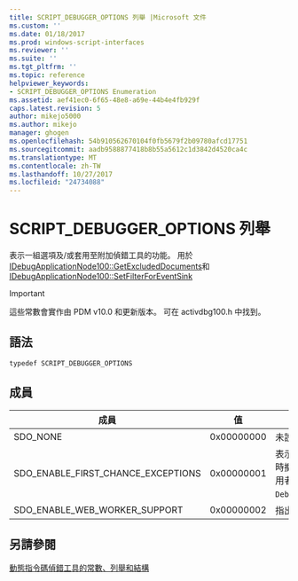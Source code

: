 ```yaml
---
title: SCRIPT_DEBUGGER_OPTIONS 列舉 |Microsoft 文件
ms.custom: ''
ms.date: 01/18/2017
ms.prod: windows-script-interfaces
ms.reviewer: ''
ms.suite: ''
ms.tgt_pltfrm: ''
ms.topic: reference
helpviewer_keywords:
- SCRIPT_DEBUGGER_OPTIONS Enumeration
ms.assetid: aef41ec0-6f65-48e8-a69e-44b4e4fb929f
caps.latest.revision: 5
author: mikejo5000
ms.author: mikejo
manager: ghogen
ms.openlocfilehash: 54b910562670104f0fb5679f2b09780afcd17751
ms.sourcegitcommit: aadb9588877418b8b55a5612c1d3842d4520ca4c
ms.translationtype: MT
ms.contentlocale: zh-TW
ms.lasthandoff: 10/27/2017
ms.locfileid: "24734088"
---
```

# <a name="scriptdebuggeroptions-enumeration"></a>SCRIPT_DEBUGGER_OPTIONS 列舉
表示一組選項及/或套用至附加偵錯工具的功能。 用於[IDebugApplicationNode100::GetExcludedDocuments](../../winscript/reference/idebugapplicationnode100-getexcludeddocuments.md)和[IDebugApplicationNode100::SetFilterForEventSink](../../winscript/reference/idebugapplicationnode100-setfilterforeventsink.md)  
  
> [!IMPORTANT]
>  這些常數會實作由 PDM v10.0 和更新版本。 可在 activdbg100.h 中找到。  
  
## <a name="syntax"></a>語法  
  
```  
typedef SCRIPT_DEBUGGER_OPTIONS  
```  
  
## <a name="members"></a>成員  
  
|成員|值|描述|  
|------------|-----------|-----------------|  
|SDO_NONE|0x00000000|未設定選項。|  
|SDO_ENABLE_FIRST_CHANCE_EXCEPTIONS|0x00000001|表示指令碼執行階段應該引發 BREAKREASON_ERROR 事件時擲回例外狀況。 這個選項可能偵錯工具，來設定或設定由使用者程式碼透過`Debug.enableFirstChanceExceptions(<true&#124;false>)`。|  
|SDO_ENABLE_WEB_WORKER_SUPPORT|0x00000002|指出附加偵錯工具支援 web 背景工作。|  
  
## <a name="see-also"></a>另請參閱  
 [動態指令碼偵錯工具的常數、列舉和結構](../../winscript/reference/active-script-debugger-constants-enumerations-and-structures.md)
